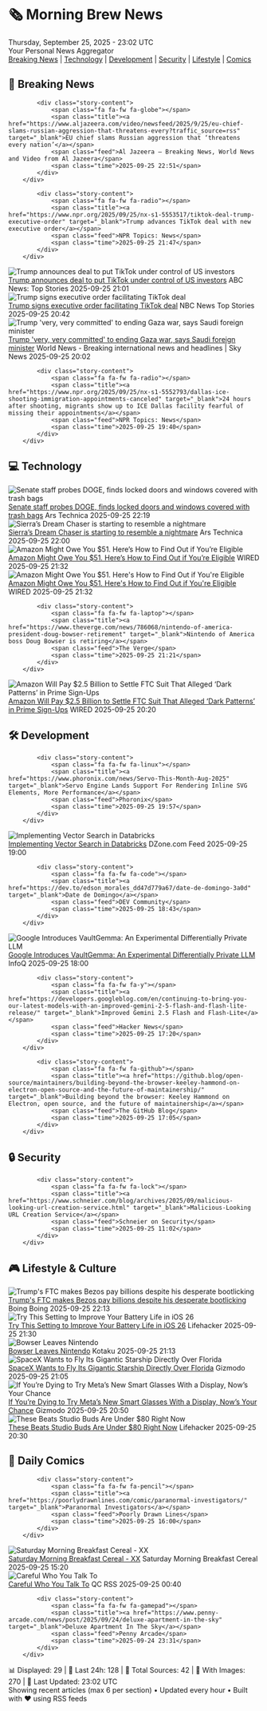 <!-- Processing 54 RSS feeds at 2025-09-25 23:02:04 UTC -->
<!-- Processing: Poorly Drawn Lines -->
<!-- Processing: Dilbert -->
<!-- Processing: Cyanide & Happiness -->
<!-- Processing: CNN Breaking News -->
<!-- Processing: BBC World News -->
<!-- Processing: BBC Breaking News -->
<!-- Processing: Al Jazeera Breaking News -->
<!-- Processing: NPR News -->
<!-- Processing: Associated Press Breaking -->
<!-- Processing: The Verge -->
<!-- Processing: Ars Technica -->
<!-- Processing: O'Reilly Radar -->
<!-- Processing: WIRED -->
<!-- Processing: Hacker News -->
<!-- Processing: Phoronix Linux News -->
<!-- Processing: OMG! Ubuntu -->
<!-- Processing: Red Hat Blog -->
<!-- Processing: Lifehacker -->
<!-- Processing: Kotaku -->
<!-- Processing: Boing Boing -->
<!-- Processing: Krebs on Security -->
<!-- Generated 6 new posts out of 21 feeds processed -->
<div class="newspaper-header">
    <h1 class="newspaper-title">🗞️ Morning Brew News</h1>
    <div class="newspaper-date">Thursday, September 25, 2025 - 23:02 UTC</div>
    <div class="newspaper-subtitle">Your Personal News Aggregator</div>
</div>

<div class="newspaper-nav">
    <a href="#breaking">Breaking News</a> |
    <a href="#tech">Technology</a> |
    <a href="#dev">Development</a> |
    <a href="#security">Security</a> |
    <a href="#lifestyle">Lifestyle</a> |
    <a href="#webcomics">Comics</a>
</div>

<div class="news-section breaking-news" id="breaking">
<h2 class="section-header">🚨 Breaking News</h2>
<div class="stories-container">
<div class="story">
            
            <div class="story-content">
                <span class="fa fa-fw fa-globe"></span>
                <span class="title"><a href="https://www.aljazeera.com/video/newsfeed/2025/9/25/eu-chief-slams-russian-aggression-that-threatens-every?traffic_source=rss" target="_blank">EU chief slams Russian aggression that ‘threatens every nation’</a></span>
                <span class="feed">Al Jazeera – Breaking News, World News and Video from Al Jazeera</span>
                <span class="time">2025-09-25 22:51</span>
            </div>
        </div>
<div class="story">
            
            <div class="story-content">
                <span class="fa fa-fw fa-radio"></span>
                <span class="title"><a href="https://www.npr.org/2025/09/25/nx-s1-5553517/tiktok-deal-trump-executive-order" target="_blank">Trump advances TikTok deal with new executive order</a></span>
                <span class="feed">NPR Topics: News</span>
                <span class="time">2025-09-25 21:47</span>
            </div>
        </div>
<div class="story">
            <img src="https://s.abcnews.com/images/US/donald-trump-35-gty-gmh-250925_1758832918848_hpMain_4x3t_384.jpg" alt="Trump announces deal to put TikTok under control of US investors" class="story-image" loading="lazy" onerror="this.style.display='none'">
            <div class="story-content">
                <span class="fa fa-fw fa-tv"></span>
                <span class="title"><a href="https://abcnews.go.com/Business/trump-announces-deal-hand-tiktok-us-investors/story?id=125924104" target="_blank">Trump announces deal to put TikTok under control of US investors</a></span>
                <span class="feed">ABC News: Top Stories</span>
                <span class="time">2025-09-25 21:01</span>
            </div>
        </div>
<div class="story">
            <img src="https://media-cldnry.s-nbcnews.com/image/upload/t_fit_1500w/rockcms/2025-09/250924-trump-tiktok-gk-f1f2e8.jpg" alt="Trump signs executive order facilitating TikTok deal" class="story-image" loading="lazy" onerror="this.style.display='none'">
            <div class="story-content">
                <span class="fa fa-fw fa-broadcast-tower"></span>
                <span class="title"><a href="https://www.nbcnews.com/tech/tech-news/trump-signs-executive-order-tiktok-deal-know-rcna233518" target="_blank">Trump signs executive order facilitating TikTok deal</a></span>
                <span class="feed">NBC News Top Stories</span>
                <span class="time">2025-09-25 20:42</span>
            </div>
        </div>
<div class="story">
            <img src="https://e3.365dm.com/25/09/1920x1080/skynews-saudi-arabia-faisal-bin-farhan-al-saud_7031741.jpg?20250925213614" alt="Trump &#x27;very, very committed&#x27; to ending Gaza war, says Saudi foreign minister" class="story-image" loading="lazy" onerror="this.style.display='none'">
            <div class="story-content">
                <span class="fa fa-fw fa-satellite"></span>
                <span class="title"><a href="https://news.sky.com/story/donald-trump-very-very-committed-to-ending-gaza-war-says-saudi-foreign-minister-13438223" target="_blank">Trump &#x27;very, very committed&#x27; to ending Gaza war, says Saudi foreign minister</a></span>
                <span class="feed">World News - Breaking international news and headlines | Sky News</span>
                <span class="time">2025-09-25 20:02</span>
            </div>
        </div>
<div class="story">
            
            <div class="story-content">
                <span class="fa fa-fw fa-radio"></span>
                <span class="title"><a href="https://www.npr.org/2025/09/25/nx-s1-5552793/dallas-ice-shooting-immigration-appointments-canceled" target="_blank">24 hours after shooting, migrants show up to ICE Dallas facility fearful of missing their appointments</a></span>
                <span class="feed">NPR Topics: News</span>
                <span class="time">2025-09-25 19:40</span>
            </div>
        </div>
</div>
</div>
<div class="news-section tech-news" id="tech">
<h2 class="section-header">💻 Technology</h2>
<div class="stories-container">
<div class="story">
            <img src="https://cdn.arstechnica.net/wp-content/uploads/2025/02/delete-doge-scaled-500x500-1740426654.jpg" alt="Senate staff probes DOGE, finds locked doors and windows covered with trash bags" class="story-image" loading="lazy" onerror="this.style.display='none'">
            <div class="story-content">
                <span class="fa fa-fw fa-cog"></span>
                <span class="title"><a href="https://arstechnica.com/tech-policy/2025/09/senate-staff-probes-doge-finds-locked-doors-and-windows-covered-with-trash-bags/" target="_blank">Senate staff probes DOGE, finds locked doors and windows covered with trash bags</a></span>
                <span class="feed">Ars Technica</span>
                <span class="time">2025-09-25 22:19</span>
            </div>
        </div>
<div class="story">
            <img src="https://cdn.arstechnica.net/wp-content/uploads/2023/10/dcart1-500x500.jpeg" alt="Sierra’s Dream Chaser is starting to resemble a nightmare" class="story-image" loading="lazy" onerror="this.style.display='none'">
            <div class="story-content">
                <span class="fa fa-fw fa-cog"></span>
                <span class="title"><a href="https://arstechnica.com/space/2025/09/sierras-dream-chaser-is-starting-to-resemble-a-nightmare/" target="_blank">Sierra’s Dream Chaser is starting to resemble a nightmare</a></span>
                <span class="feed">Ars Technica</span>
                <span class="time">2025-09-25 22:00</span>
            </div>
        </div>
<div class="story">
            <img src="https://media.wired.com/photos/68d5af32c6e5bd391ecac57a/master/pass/Amazon-May-Owe-You-Money-Gear-2234419194.jpg" alt="Amazon Might Owe You $51. Here’s How to Find Out if You’re Eligible" class="story-image" loading="lazy" onerror="this.style.display='none'">
            <div class="story-content">
                <span class="fa fa-fw fa-bolt"></span>
                <span class="title"><a href="https://www.wired.com/story/amazon-might-owe-you-find-out-if-youre-eligible/" target="_blank">Amazon Might Owe You $51. Here’s How to Find Out if You’re Eligible</a></span>
                <span class="feed">WIRED</span>
                <span class="time">2025-09-25 21:32</span>
            </div>
        </div>
<div class="story">
            <img src="https://media.wired.com/photos/68d5af32c6e5bd391ecac57a/master/pass/Amazon-May-Owe-You-Money-Gear-2234419194.jpg" alt="Amazon Might Owe You $51. Here&#x27;s How to Find Out if You&#x27;re Eligible" class="story-image" loading="lazy" onerror="this.style.display='none'">
            <div class="story-content">
                <span class="fa fa-fw fa-bolt"></span>
                <span class="title"><a href="https://www.wired.com/story/amazon-might-owe-you-find-out-if-youre-eligible/" target="_blank">Amazon Might Owe You $51. Here&#x27;s How to Find Out if You&#x27;re Eligible</a></span>
                <span class="feed">WIRED</span>
                <span class="time">2025-09-25 21:32</span>
            </div>
        </div>
<div class="story">
            
            <div class="story-content">
                <span class="fa fa-fw fa-laptop"></span>
                <span class="title"><a href="https://www.theverge.com/news/786068/nintendo-of-america-president-doug-bowser-retirement" target="_blank">Nintendo of America boss Doug Bowser is retiring</a></span>
                <span class="feed">The Verge</span>
                <span class="time">2025-09-25 21:21</span>
            </div>
        </div>
<div class="story">
            <img src="https://media.wired.com/photos/68d569fb76743967bd8569ca/master/pass/FTC-Amazon-Prime-Settlement-Business-2213559465.jpg" alt="Amazon Will Pay $2.5 Billion to Settle FTC Suit That Alleged ‘Dark Patterns’ in Prime Sign-Ups" class="story-image" loading="lazy" onerror="this.style.display='none'">
            <div class="story-content">
                <span class="fa fa-fw fa-bolt"></span>
                <span class="title"><a href="https://www.wired.com/story/amazon-ftc-settlement-prime-dark-patterns/" target="_blank">Amazon Will Pay $2.5 Billion to Settle FTC Suit That Alleged ‘Dark Patterns’ in Prime Sign-Ups</a></span>
                <span class="feed">WIRED</span>
                <span class="time">2025-09-25 20:20</span>
            </div>
        </div>
</div>
</div>
<div class="news-section dev-news" id="dev">
<h2 class="section-header">🛠️ Development</h2>
<div class="stories-container">
<div class="story">
            
            <div class="story-content">
                <span class="fa fa-fw fa-linux"></span>
                <span class="title"><a href="https://www.phoronix.com/news/Servo-This-Month-Aug-2025" target="_blank">Servo Engine Lands Support For Rendering Inline SVG Elements, More Performance</a></span>
                <span class="feed">Phoronix</span>
                <span class="time">2025-09-25 19:57</span>
            </div>
        </div>
<div class="story">
            <img src="https://dz2cdn1.dzone.com/thumbnail?fid=18657219&w=600" alt="Implementing Vector Search in Databricks" class="story-image" loading="lazy" onerror="this.style.display='none'">
            <div class="story-content">
                <span class="fa fa-fw fa-newspaper"></span>
                <span class="title"><a href="https://dzone.com/articles/implementing-vector-search-in-databricks" target="_blank">Implementing Vector Search in Databricks</a></span>
                <span class="feed">DZone.com Feed</span>
                <span class="time">2025-09-25 19:00</span>
            </div>
        </div>
<div class="story">
            
            <div class="story-content">
                <span class="fa fa-fw fa-code"></span>
                <span class="title"><a href="https://dev.to/edson_morales_dd47d779a67/date-de-domingo-3a0d" target="_blank">Date de Domingo</a></span>
                <span class="feed">DEV Community</span>
                <span class="time">2025-09-25 18:43</span>
            </div>
        </div>
<div class="story">
            <img src="https://res.infoq.com/news/2025/09/google-differential-privacy-llm/en/headerimage/gemma-3n-architecture-1758820807365.jpeg" alt="Google Introduces VaultGemma: An Experimental Differentially Private LLM" class="story-image" loading="lazy" onerror="this.style.display='none'">
            <div class="story-content">
                <span class="fa fa-fw fa-info-circle"></span>
                <span class="title"><a href="https://www.infoq.com/news/2025/09/google-differential-privacy-llm/?utm_campaign=infoq_content&utm_source=infoq&utm_medium=feed&utm_term=global" target="_blank">Google Introduces VaultGemma: An Experimental Differentially Private LLM</a></span>
                <span class="feed">InfoQ</span>
                <span class="time">2025-09-25 18:00</span>
            </div>
        </div>
<div class="story">
            
            <div class="story-content">
                <span class="fa fa-fw fa-y"></span>
                <span class="title"><a href="https://developers.googleblog.com/en/continuing-to-bring-you-our-latest-models-with-an-improved-gemini-2-5-flash-and-flash-lite-release/" target="_blank">Improved Gemini 2.5 Flash and Flash-Lite</a></span>
                <span class="feed">Hacker News</span>
                <span class="time">2025-09-25 17:20</span>
            </div>
        </div>
<div class="story">
            
            <div class="story-content">
                <span class="fa fa-fw fa-github"></span>
                <span class="title"><a href="https://github.blog/open-source/maintainers/building-beyond-the-browser-keeley-hammond-on-electron-open-source-and-the-future-of-maintainership/" target="_blank">Building beyond the browser: Keeley Hammond on Electron, open source, and the future of maintainership</a></span>
                <span class="feed">The GitHub Blog</span>
                <span class="time">2025-09-25 17:05</span>
            </div>
        </div>
</div>
</div>
<div class="news-section security-news" id="security">
<h2 class="section-header">🔒 Security</h2>
<div class="stories-container">
<div class="story">
            
            <div class="story-content">
                <span class="fa fa-fw fa-lock"></span>
                <span class="title"><a href="https://www.schneier.com/blog/archives/2025/09/malicious-looking-url-creation-service.html" target="_blank">Malicious-Looking URL Creation Service</a></span>
                <span class="feed">Schneier on Security</span>
                <span class="time">2025-09-25 11:02</span>
            </div>
        </div>
</div>
</div>
<div class="news-section lifestyle-news" id="lifestyle">
<h2 class="section-header">🎮 Lifestyle & Culture</h2>
<div class="stories-container">
<div class="story">
            <img src="https://i0.wp.com/boingboing.net/wp-content/uploads/2025/09/bezos.jpg?fit=1200%2C800&amp;quality=60&amp;ssl=1" alt="Trump&#x27;s FTC makes Bezos pay billions despite his desperate bootlicking" class="story-image" loading="lazy" onerror="this.style.display='none'">
            <div class="story-content">
                <span class="fa fa-fw fa-arrow-right"></span>
                <span class="title"><a href="https://boingboing.net/2025/09/25/trumps-ftc-makes-bezos-pay-billions-despite-his-desperate-bootlicking.html" target="_blank">Trump&#x27;s FTC makes Bezos pay billions despite his desperate bootlicking</a></span>
                <span class="feed">Boing Boing</span>
                <span class="time">2025-09-25 22:13</span>
            </div>
        </div>
<div class="story">
            <img src="https://lifehacker.com/imagery/articles/01K6194S3JWFN0ATTBNCSCNW6P/hero-image.jpg" alt="Try This Setting to Improve Your Battery Life in iOS 26" class="story-image" loading="lazy" onerror="this.style.display='none'">
            <div class="story-content">
                <span class="fa fa-fw fa-life-ring"></span>
                <span class="title"><a href="https://lifehacker.com/tech/try-the-adaptive-power-setting-to-improve-battery-life-in-ios-26?utm_medium=RSS" target="_blank">Try This Setting to Improve Your Battery Life in iOS 26</a></span>
                <span class="feed">Lifehacker</span>
                <span class="time">2025-09-25 21:30</span>
            </div>
        </div>
<div class="story">
            <img src="https://kotaku.com/app/uploads/2025/09/Doug.jpg" alt="Bowser Leaves Nintendo" class="story-image" loading="lazy" onerror="this.style.display='none'">
            <div class="story-content">
                <span class="fa fa-fw fa-gamepad"></span>
                <span class="title"><a href="https://kotaku.com/bowser-leaves-nintendo-of-america-2000628868" target="_blank">Bowser Leaves Nintendo</a></span>
                <span class="feed">Kotaku</span>
                <span class="time">2025-09-25 21:13</span>
            </div>
        </div>
<div class="story">
            <img src="https://gizmodo.com/app/uploads/2025/08/starship-spacex-flight10-1280x853.jpg" alt="SpaceX Wants to Fly Its Gigantic Starship Directly Over Florida" class="story-image" loading="lazy" onerror="this.style.display='none'">
            <div class="story-content">
                <span class="fa fa-fw fa-computer"></span>
                <span class="title"><a href="https://gizmodo.com/spacex-wants-to-fly-its-gigantic-starship-directly-over-florida-2000663730" target="_blank">SpaceX Wants to Fly Its Gigantic Starship Directly Over Florida</a></span>
                <span class="feed">Gizmodo</span>
                <span class="time">2025-09-25 21:05</span>
            </div>
        </div>
<div class="story">
            <img src="https://gizmodo.com/app/uploads/2025/09/ray-ban-display-hero-1280x853.jpg" alt="If You’re Dying to Try Meta’s New Smart Glasses With a Display, Now’s Your Chance" class="story-image" loading="lazy" onerror="this.style.display='none'">
            <div class="story-content">
                <span class="fa fa-fw fa-computer"></span>
                <span class="title"><a href="https://gizmodo.com/meta-ray-ban-display-demo-pop-up-locations-store-opening-dates-and-time-2000663365" target="_blank">If You’re Dying to Try Meta’s New Smart Glasses With a Display, Now’s Your Chance</a></span>
                <span class="feed">Gizmodo</span>
                <span class="time">2025-09-25 20:50</span>
            </div>
        </div>
<div class="story">
            <img src="https://lifehacker.com/imagery/articles/01K614WGM02G2FBGQP0DTQJFAT/hero-image.png" alt="These Beats Studio Buds Are Under $80 Right Now" class="story-image" loading="lazy" onerror="this.style.display='none'">
            <div class="story-content">
                <span class="fa fa-fw fa-life-ring"></span>
                <span class="title"><a href="https://lifehacker.com/tech/beats-studio-buds-amazon-deal?utm_medium=RSS" target="_blank">These Beats Studio Buds Are Under $80 Right Now</a></span>
                <span class="feed">Lifehacker</span>
                <span class="time">2025-09-25 20:30</span>
            </div>
        </div>
</div>
</div>
<div class="news-section webcomics-section" id="webcomics">
<h2 class="section-header">🎨 Daily Comics</h2>
<div class="stories-container">
<div class="story">
            
            <div class="story-content">
                <span class="fa fa-fw fa-pencil"></span>
                <span class="title"><a href="https://poorlydrawnlines.com/comic/paranormal-investigators/" target="_blank">Paranormal Investigators</a></span>
                <span class="feed">Poorly Drawn Lines</span>
                <span class="time">2025-09-25 16:00</span>
            </div>
        </div>
<div class="story">
            <img src="https://www.smbc-comics.com/comics/1758817442-20250925.png" alt="Saturday Morning Breakfast Cereal - XX" class="story-image" loading="lazy" onerror="this.style.display='none'">
            <div class="story-content">
                <span class="fa fa-fw fa-smile"></span>
                <span class="title"><a href="https://www.smbc-comics.com/comic/xx" target="_blank">Saturday Morning Breakfast Cereal - XX</a></span>
                <span class="feed">Saturday Morning Breakfast Cereal</span>
                <span class="time">2025-09-25 15:20</span>
            </div>
        </div>
<div class="story">
            <img src="http://www.questionablecontent.net/comics/5665.png" alt="Careful Who You Talk To" class="story-image" loading="lazy" onerror="this.style.display='none'">
            <div class="story-content">
                <span class="fa fa-fw fa-music"></span>
                <span class="title"><a href="http://questionablecontent.net/view.php?comic=5665" target="_blank">Careful Who You Talk To</a></span>
                <span class="feed">QC RSS</span>
                <span class="time">2025-09-25 00:40</span>
            </div>
        </div>
<div class="story">
            
            <div class="story-content">
                <span class="fa fa-fw fa-gamepad"></span>
                <span class="title"><a href="https://www.penny-arcade.com/news/post/2025/09/24/deluxe-apartment-in-the-sky" target="_blank">Deluxe Apartment In The Sky</a></span>
                <span class="feed">Penny Arcade</span>
                <span class="time">2025-09-24 23:31</span>
            </div>
        </div>
</div>
</div>

<div class="newspaper-footer">
    <div class="stats">
        📊 Displayed: 29 | 📅 Last 24h: 128 | 📡 Total Sources: 42 | 📸 With Images: 270 |
        🔄 Last Updated: 23:02 UTC
    </div>
    <div class="footer-note">
        Showing recent articles (max 6 per section) • Updated every hour • Built with ❤️ using RSS feeds
    </div>
</div>
